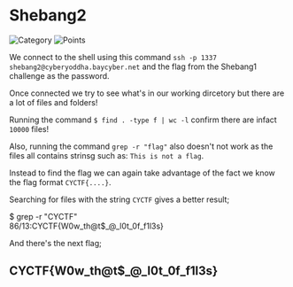 # Shebang2

![Category](http://img.shields.io/badge/Category-Shebang-orange?style=for-the-badge) ![Points](http://img.shields.io/badge/Points-150-brightgreen?style=for-the-badge)

We connect to the shell using this command `ssh -p 1337 shebang2@cyberyoddha.baycyber.net` and the flag from the Shebang1 challenge as the password.

Once connected we try to see what's in our working dircetory but there are a lot of files and folders!

Running the command `$ find . -type f | wc -l` confirm there are infact `10000` files!

Also, running the command `grep -r "flag"` also doesn't not work as the files all contains strinsg such as: `This is not a flag`.

Instead to find the flag we can again take advantage of the fact we know the flag format `CYCTF{....}`.

Searching for files with the string `CYCTF` gives a better result;

$ grep -r "CYCTF"    
86/13:CYCTF{W0w_th@t$_@_l0t_0f_f1l3s}

And there's the next flag;

## CYCTF{W0w_th@t$_@_l0t_0f_f1l3s}
